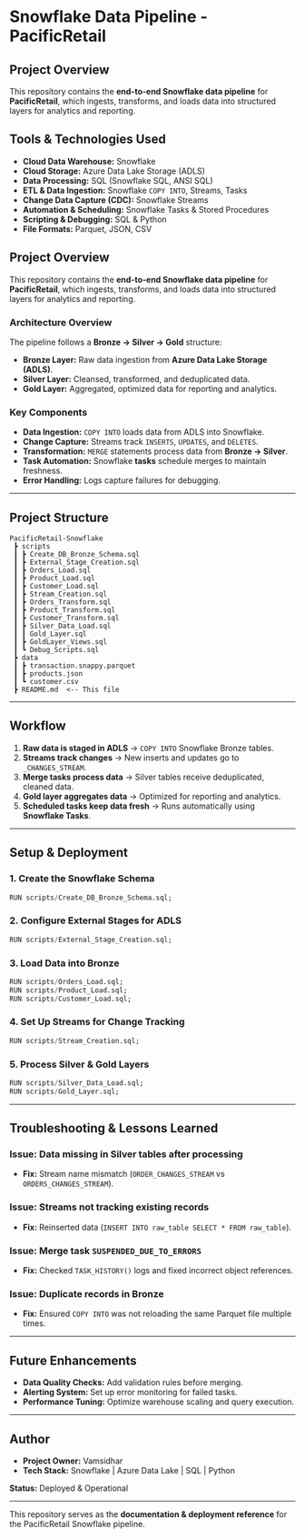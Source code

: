 # **Snowflake Data Pipeline - PacificRetail**

## **Project Overview**
This repository contains the **end-to-end Snowflake data pipeline** for **PacificRetail**, which ingests, transforms, and loads data into structured layers for analytics and reporting.

## **Tools & Technologies Used**
- **Cloud Data Warehouse:** Snowflake
- **Cloud Storage:** Azure Data Lake Storage (ADLS)
- **Data Processing:** SQL (Snowflake SQL, ANSI SQL)
- **ETL & Data Ingestion:** Snowflake `COPY INTO`, Streams, Tasks
- **Change Data Capture (CDC):** Snowflake Streams
- **Automation & Scheduling:** Snowflake Tasks & Stored Procedures
- **Scripting & Debugging:** SQL & Python
- **File Formats:** Parquet, JSON, CSV

## **Project Overview**
This repository contains the **end-to-end Snowflake data pipeline** for **PacificRetail**, which ingests, transforms, and loads data into structured layers for analytics and reporting.

### **Architecture Overview**
The pipeline follows a **Bronze → Silver → Gold** structure:
- **Bronze Layer:** Raw data ingestion from **Azure Data Lake Storage (ADLS)**.
- **Silver Layer:** Cleansed, transformed, and deduplicated data.
- **Gold Layer:** Aggregated, optimized data for reporting and analytics.

### **Key Components**
- **Data Ingestion:** `COPY INTO` loads data from ADLS into Snowflake.
- **Change Capture:** Streams track `INSERTS`, `UPDATES`, and `DELETES`.
- **Transformation:** `MERGE` statements process data from **Bronze → Silver**.
- **Task Automation:** Snowflake **tasks** schedule merges to maintain freshness.
- **Error Handling:** Logs capture failures for debugging.

---

## **Project Structure**
```
PacificRetail-Snowflake
 ┣ scripts
 ┃ ┣ Create_DB_Bronze_Schema.sql
 ┃ ┣ External_Stage_Creation.sql
 ┃ ┣ Orders_Load.sql
 ┃ ┣ Product_Load.sql
 ┃ ┣ Customer_Load.sql
 ┃ ┣ Stream_Creation.sql
 ┃ ┣ Orders_Transform.sql
 ┃ ┣ Product_Transform.sql
 ┃ ┣ Customer_Transform.sql
 ┃ ┣ Silver_Data_Load.sql
 ┃ ┃ Gold_Layer.sql
 ┃ ┣ GoldLayer_Views.sql
 ┃ ┗ Debug_Scripts.sql
 ┣ data
 ┃ ┣ transaction.snappy.parquet
 ┃ ┣ products.json
 ┃ ┗ customer.csv
 ┣ README.md  <-- This file
```

---

## **Workflow**
1. **Raw data is staged in ADLS** → `COPY INTO` Snowflake Bronze tables.
2. **Streams track changes** → New inserts and updates go to `_CHANGES_STREAM`.
3. **Merge tasks process data** → Silver tables receive deduplicated, cleaned data.
4. **Gold layer aggregates data** → Optimized for reporting and analytics.
5. **Scheduled tasks keep data fresh** → Runs automatically using **Snowflake Tasks**.

---

## **Setup & Deployment**
### **1. Create the Snowflake Schema**
```sql
RUN scripts/Create_DB_Bronze_Schema.sql;
```
### **2. Configure External Stages for ADLS**
```sql
RUN scripts/External_Stage_Creation.sql;
```
### **3. Load Data into Bronze**
```sql
RUN scripts/Orders_Load.sql;
RUN scripts/Product_Load.sql;
RUN scripts/Customer_Load.sql;
```
### **4. Set Up Streams for Change Tracking**
```sql
RUN scripts/Stream_Creation.sql;
```
### **5. Process Silver & Gold Layers**
```sql
RUN scripts/Silver_Data_Load.sql;
RUN scripts/Gold_Layer.sql;
```

---

## **Troubleshooting & Lessons Learned**
### **Issue: Data missing in Silver tables after processing**
- **Fix:** Stream name mismatch (`ORDER_CHANGES_STREAM` vs `ORDERS_CHANGES_STREAM`).

### **Issue: Streams not tracking existing records**
- **Fix:** Reinserted data (`INSERT INTO raw_table SELECT * FROM raw_table`).

### **Issue: Merge task `SUSPENDED_DUE_TO_ERRORS`**
- **Fix:** Checked `TASK_HISTORY()` logs and fixed incorrect object references.

### **Issue: Duplicate records in Bronze**
- **Fix:** Ensured `COPY INTO` was not reloading the same Parquet file multiple times.

---

## **Future Enhancements**
- **Data Quality Checks:** Add validation rules before merging.
- **Alerting System:** Set up error monitoring for failed tasks.
- **Performance Tuning:** Optimize warehouse scaling and query execution.

---

## **Author**
- **Project Owner:** Vamsidhar
- **Tech Stack:** Snowflake | Azure Data Lake | SQL | Python

**Status:** Deployed & Operational

---

This repository serves as the **documentation & deployment reference** for the PacificRetail Snowflake pipeline.
